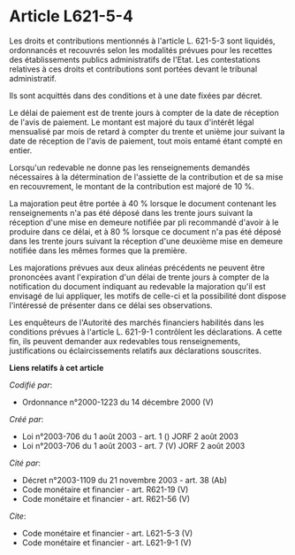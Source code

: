 # Article L621-5-4

Les droits et contributions mentionnés à l'article L. 621-5-3 sont liquidés, ordonnancés et recouvrés selon les modalités
prévues pour les recettes des établissements publics administratifs de l'Etat. Les contestations relatives à ces droits et
contributions sont portées devant le tribunal administratif. 

Ils sont acquittés dans des conditions et à une date fixées par décret. 

Le délai de paiement est de trente jours à compter de la date de réception de l'avis de paiement. Le montant est majoré du
taux d'intérêt légal mensualisé par mois de retard à compter du trente et unième jour suivant la date de réception de l'avis
de paiement, tout mois entamé étant compté en entier. 

Lorsqu'un redevable ne donne pas les renseignements demandés nécessaires à la détermination de l'assiette de la contribution
et de sa mise en recouvrement, le montant de la contribution est majoré de 10 %. 

La majoration peut être portée à 40 % lorsque le document contenant les renseignements n'a pas été déposé dans les trente
jours suivant la réception d'une mise en demeure notifiée par pli recommandé d'avoir à le produire dans ce délai, et à 80 %
lorsque ce document n'a pas été déposé dans les trente jours suivant la réception d'une deuxième mise en demeure notifiée
dans les mêmes formes que la première. 

Les majorations prévues aux deux alinéas précédents ne peuvent être prononcées avant l'expiration d'un délai de trente jours
à compter de la notification du document indiquant au redevable la majoration qu'il est envisagé de lui appliquer, les motifs
de celle-ci et la possibilité dont dispose l'intéressé de présenter dans ce délai ses observations. 

Les enquêteurs de l'Autorité des marchés financiers habilités dans les conditions prévues à l'article L. 621-9-1 contrôlent
les déclarations. A cette fin, ils peuvent demander aux redevables tous renseignements, justifications ou éclaircissements
relatifs aux déclarations souscrites.

**Liens relatifs à cet article**

_Codifié par_:

  - Ordonnance n°2000-1223 du 14 décembre 2000 (V)

_Créé par_:

  - Loi n°2003-706 du 1 août 2003 - art. 1 () JORF 2 août 2003
  - Loi n°2003-706 du 1 août 2003 - art. 7 (V) JORF 2 août 2003

_Cité par_:

  - Décret n°2003-1109 du 21 novembre 2003 - art. 38 (Ab)
  - Code monétaire et financier - art. R621-19 (V)
  - Code monétaire et financier - art. R621-56 (V)

_Cite_:

  - Code monétaire et financier - art. L621-5-3 (V)
  - Code monétaire et financier - art. L621-9-1 (V)
